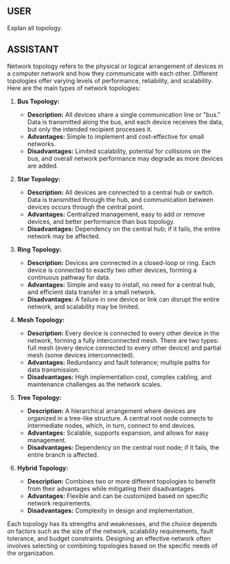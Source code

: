 ## USER
Explan all topology.

## ASSISTANT
Network topology refers to the physical or logical arrangement of devices in a computer network and how they communicate with each other. Different topologies offer varying levels of performance, reliability, and scalability. Here are the main types of network topologies:

1. **Bus Topology:**
   - **Description:** All devices share a single communication line or "bus." Data is transmitted along the bus, and each device receives the data, but only the intended recipient processes it.
   - **Advantages:** Simple to implement and cost-effective for small networks.
   - **Disadvantages:** Limited scalability, potential for collisions on the bus, and overall network performance may degrade as more devices are added.

2. **Star Topology:**
   - **Description:** All devices are connected to a central hub or switch. Data is transmitted through the hub, and communication between devices occurs through the central point.
   - **Advantages:** Centralized management, easy to add or remove devices, and better performance than bus topology.
   - **Disadvantages:** Dependency on the central hub; if it fails, the entire network may be affected.

3. **Ring Topology:**
   - **Description:** Devices are connected in a closed-loop or ring. Each device is connected to exactly two other devices, forming a continuous pathway for data.
   - **Advantages:** Simple and easy to install, no need for a central hub, and efficient data transfer in a small network.
   - **Disadvantages:** A failure in one device or link can disrupt the entire network, and scalability may be limited.

4. **Mesh Topology:**
   - **Description:** Every device is connected to every other device in the network, forming a fully interconnected mesh. There are two types: full mesh (every device connected to every other device) and partial mesh (some devices interconnected).
   - **Advantages:** Redundancy and fault tolerance; multiple paths for data transmission.
   - **Disadvantages:** High implementation cost, complex cabling, and maintenance challenges as the network scales.

5. **Tree Topology:**
   - **Description:** A hierarchical arrangement where devices are organized in a tree-like structure. A central root node connects to intermediate nodes, which, in turn, connect to end devices.
   - **Advantages:** Scalable, supports expansion, and allows for easy management.
   - **Disadvantages:** Dependency on the central root node; if it fails, the entire branch is affected.

6. **Hybrid Topology:**
   - **Description:** Combines two or more different topologies to benefit from their advantages while mitigating their disadvantages.
   - **Advantages:** Flexible and can be customized based on specific network requirements.
   - **Disadvantages:** Complexity in design and implementation.

Each topology has its strengths and weaknesses, and the choice depends on factors such as the size of the network, scalability requirements, fault tolerance, and budget constraints. Designing an effective network often involves selecting or combining topologies based on the specific needs of the organization.